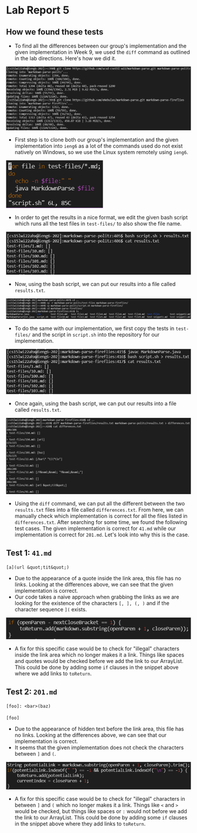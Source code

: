 # Lab Report 5

## How we found these tests
- To find all the differences between our group's implementation and the given implementation in Week 9, we used the `diff` command as outlined in the lab directions. Here's how we did it.

![cloning](https://github.com/eNebulas/cse15l-lab-reports/blob/main/images/lab-report-5/cloning-repos-into-ieng6.png?raw=true)
- First step is to clone both our group's implementation and the given implementation into `ieng6` as a lot of the commands used do not exist natively on Windows, so we use the Linux system remotely using `ieng6`.

![script-change](https://github.com/eNebulas/cse15l-lab-reports/blob/main/images/lab-report-5/changing-bash-script.png?raw=true)
- In order to get the results in a nice format, we edit the given bash script which runs all the test files in `test-files/` to also show the file name.

![results-politz](https://github.com/eNebulas/cse15l-lab-reports/blob/main/images/lab-report-5/results-politz.png?raw=true)
- Now, using the bash script, we can put our results into a file called `results.txt`.

![copy-files](https://github.com/eNebulas/cse15l-lab-reports/blob/main/images/lab-report-5/copy-files-to-my-repo.png?raw=true)
- To do the same with our implementation, we first copy the tests in `test-files/` and the script in `script.sh` into the repository for our implementation.

![results-fireflies](https://github.com/eNebulas/cse15l-lab-reports/blob/main/images/lab-report-5/results-fireflies.png?raw=true)
- Once again, using the bash script, we can put our results into a file called `results.txt`.

![differences](https://github.com/eNebulas/cse15l-lab-reports/blob/main/images/lab-report-5/differences.png?raw=true)
- Using the `diff` command, we can put all the different between the two `results.txt` files into a file called `differences.txt`. From here, we can manually check which implementation is correct for all the files listed in `differences.txt`. After searching for some time, we found the following test cases. The given implementation is correct for `41.md` while our implementation is correct for `201.md`. Let's look into why this is the case.

## Test 1: `41.md`
```
[a](url &quot;tit&quot;)
```
- Due to the appearance of a quote inside the link area, this file has no links. Looking at the differences above, we can see that the given implementation is correct. 
- Our code takes a naive approach when grabbing the links as we are looking for the existence of the characters `[, ], (, )` and if the character sequence `](` exists.

![our-code-snippet](https://github.com/eNebulas/cse15l-lab-reports/blob/main/images/lab-report-5/fix-our-code.png?raw=true)
- A fix for this specific case would be to check for &quot;illegal&quot; characters inside the link area which no longer makes it a link. Things like spaces and quotes would be checked before we add the link to our ArrayList. This could be done by adding some `if` clauses in the snippet above where we add links to `toReturn`.

## Test 2: `201.md`
```
[foo]: <bar>(baz)

[foo]
```
- Due to the appearance of hidden text before the link area, this file has no links. Looking at the differences above, we can see that our implementation is correct.
- It seems that the given implementation does not check the characters between `]` and `(`.

![their-code-snippet](https://github.com/eNebulas/cse15l-lab-reports/blob/main/images/lab-report-5/fix-their-code.png?raw=true)
- A fix for this specific case would be to check for &quot;illegal&quot; characters in between `]` and `(` which no longer makes it a link. Things like `<` and `>` would be checked, but things like spaces or `:` would not before we add the link to our ArrayList. This could be done by adding some `if` clauses in the snippet above where they add links to `toReturn`.
